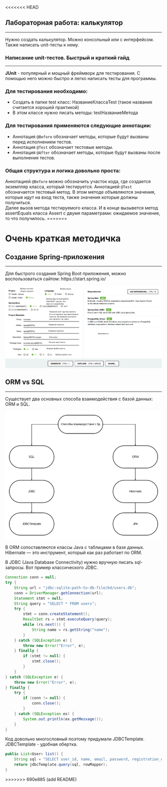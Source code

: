 <<<<<<< HEAD
<h2>Лабораторная работа: калькулятор</h2>
<hr>
<p>Нужно создать калькулятор. Можно консольный или с интерфейсом. Также написать unit-тесты к нему.</p>

<h3>Написание unit-тестов. Быстрый и краткий гайд</h3>
<hr>
<b>JUnit</b> - популярный и мощный фреймворк для тестирования. С помощью него можно быстро и легко написать тесты для программы.<br>
<h3>Для тестирования необходимо: </h3>
<ul>
    <li>Создать в папке test класс: НазваниеКлассаTest (такое название считается хорошей практикой)</li>
    <li>В этом классе нужно писать методы: testНазваниеМетода</li>
</ul>
<h3>Для тестирования применяются следующие аннотации:</h3>
<ul>
    <li>Аннотация <code>@Before</code> обозначает методы, которые будут вызваны перед исполнением тестов.</li>
    <li>Аннотация <code>@Test</code> обозначает тестовые методы.</li>
    <li>Аннотация <code>@After</code> обозначает методы, которые будут вызваны после выполнения тестов.</li>
</ul>
<h3>Общая структура и логика довольно проста: </h3>
Аннотацией <code>@Before</code> можно обозначить участок кода, где создается экземпляр класса, который тестируется.
Аннотацией <code>@Test</code> обозначается тестовый метод. В этом методе объявляются значения, которые идут на вход теста, также значения которые должны получиться.
<br> Далее вызов метода тестируемого класса. И в конце вызывется метод assertEquals класса Assert с двумя параметрами: ожидаемое значение, то что получилось.
=======
<h1>Очень краткая методичка</h1>
<h2>Создание Spring-приложения</h2><hr>   
<p>Для быстрого создания Spring Boot приложения, можно воспользоваться сайтом: <a>https://start.spring.io/</a></p>
<p><img src="images/init.png" alt="init project"></p>
<h2>ORM vs SQL</h2><hr>
<p>Существует два основных способа взаимодействия с базой данных: ORM и SQL.
<p><img src="images/block.png" alt="ORM vs SQL"></p>
В ORM сопоставляются классы Java с таблицами в базе данных. Hibernate — это инструмент, который как раз работает по ORM. 

В JDBC (Java Database Connectivity) нужно вручную писать sql-запросы. Вот пример классического JDBC.


```java
Connection conn = null;
try {
    String url = "jdbc:sqlite:path-to-db-file/bd/users.db";
    conn = DriverManager.getConnection(url);
    Statement stmt = null;
    String query = "SELECT * FROM users";
    try {
        stmt = conn.createStatement();
        ResultSet rs = stmt.executeQuery(query);
        while (rs.next()) {
            String name = rs.getString("name");
        }
    } catch (SQLException e) {
        throw new Error("Error", e);
    } finally {
        if (stmt != null) {
            stmt.close();
        }
    }
} catch (SQLException e) {
    throw new Error("Error", e);
} finally {
    try {
        if (conn != null) {
            conn.close();
        }
    } catch (SQLException ex) {
        System.out.println(ex.getMessage());
    }
}
```

Код довольно многословный поэтому придумали JDBCTemplate. JDBCTemplate - удобная обертка.

```java
public List<User> list() {
    String sql = "SELECT user_id, name, email, password, registration_date_time FROM users";
    return jdbcTemplate.query(sql, rowMapper);
}
```


</p>
>>>>>>> 690e885 (add README)
